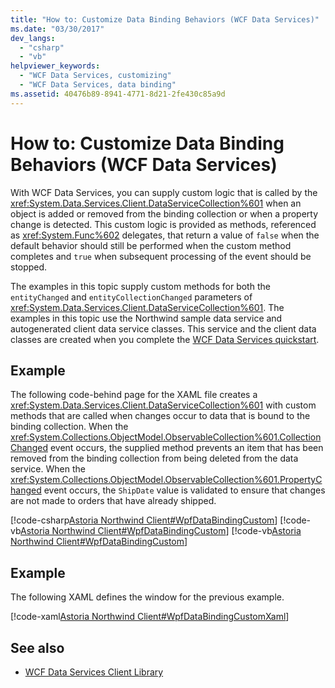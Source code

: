 ```yaml
---
title: "How to: Customize Data Binding Behaviors (WCF Data Services)"
ms.date: "03/30/2017"
dev_langs: 
  - "csharp"
  - "vb"
helpviewer_keywords: 
  - "WCF Data Services, customizing"
  - "WCF Data Services, data binding"
ms.assetid: 40476b89-8941-4771-8d21-2fe430c85a9d
---
```

# How to: Customize Data Binding Behaviors (WCF Data Services)
With WCF Data Services, you can supply custom logic that is called by the <xref:System.Data.Services.Client.DataServiceCollection%601> when an object is added or removed from the binding collection or when a property change is detected. This custom logic is provided as methods, referenced as <xref:System.Func%602> delegates, that return a value of `false` when the default behavior should still be performed when the custom method completes and `true` when subsequent processing of the event should be stopped.  
  
 The examples in this topic supply custom methods for both the `entityChanged` and `entityCollectionChanged` parameters of <xref:System.Data.Services.Client.DataServiceCollection%601>. The examples in this topic use the Northwind sample data service and autogenerated client data service classes. This service and the client data classes are created when you complete the [WCF Data Services quickstart](quickstart-wcf-data-services.md).  
  
## Example  
 The following code-behind page for the XAML file creates a <xref:System.Data.Services.Client.DataServiceCollection%601> with custom methods that are called when changes occur to data that is bound to the binding collection. When the <xref:System.Collections.ObjectModel.ObservableCollection%601.CollectionChanged> event occurs, the supplied method prevents an item that has been removed from the binding collection from being deleted from the data service. When the <xref:System.Collections.ObjectModel.ObservableCollection%601.PropertyChanged> event occurs, the `ShipDate` value is validated to ensure that changes are not made to orders that have already shipped.  
  
 [!code-csharp[Astoria Northwind Client#WpfDataBindingCustom](../../../../samples/snippets/csharp/VS_Snippets_Misc/astoria_northwind_client/cs/customerorderscustom.xaml.cs#wpfdatabindingcustom)]
 [!code-vb[Astoria Northwind Client#WpfDataBindingCustom](../../../../samples/snippets/visualbasic/VS_Snippets_Misc/astoria_northwind_client/vb/customerorderscustom.xaml.vb#wpfdatabindingcustom)]
 [!code-vb[Astoria Northwind Client#WpfDataBindingCustom](../../../../samples/snippets/visualbasic/VS_Snippets_Misc/astoria_northwind_client/vb/customerorderscustom2.xaml.vb#wpfdatabindingcustom)]  
  
## Example  
 The following XAML defines the window for the previous example.  
  
 [!code-xaml[Astoria Northwind Client#WpfDataBindingCustomXaml](../../../../samples/snippets/visualbasic/VS_Snippets_Misc/astoria_northwind_client/vb/customerorderscustom.xaml#wpfdatabindingcustomxaml)]  
  
## See also

- [WCF Data Services Client Library](wcf-data-services-client-library.md)
